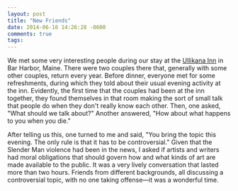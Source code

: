 ```yaml
---
layout: post
title: "New Friends"
date: 2014-06-16 14:26:28 -0600
comments: true
tags: 
---
```


We met some very interesting people during our stay at the [Ullikana Inn](http://www.ullikana.com) in Bar Harbor, Maine. There were two couples there that, generally with some other couples, return every year. Before dinner, everyone met for some refreshments, during which they told about their usual evening activity at the inn. Evidently, the first time that the couples had been at the inn together, they found themselves in that room making the sort of small talk that people do when they don't really know each other. Then, one asked, "What should we talk about?" Another answered, "How about what happens to you when you die."

After telling us this, one turned to me and said, "You bring the topic this evening. The only rule is that it has to be controversial." Given that the Slender Man violence had been in the news, I asked if artists and writers had moral obligations that should govern how and what kinds of art are made available to the public. It was a very lively conversation that lasted more than two hours. Friends from different backgrounds, all discussing a controversial topic, with no one taking offense&mdash;it was a wonderful time.

